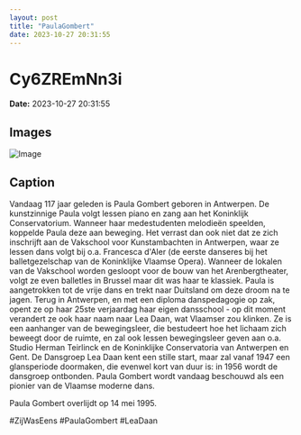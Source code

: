 ```yaml
---
layout: post
title: "PaulaGombert"
date: 2023-10-27 20:31:55
---
```


# Cy6ZREmNn3i

**Date:** 2023-10-27 20:31:55

## Images

![Image](/zij.was.eens/images/Cy6ZREmNn3i_0.webp)

## Caption

Vandaag 117 jaar geleden is Paula Gombert geboren in Antwerpen. De kunstzinnige Paula volgt lessen piano en zang aan het Koninklijk Conservatorium. Wanneer haar medestudenten melodieën speelden, koppelde Paula deze aan beweging. Het verrast dan ook niet dat ze zich inschrijft aan de Vakschool voor Kunstambachten in Antwerpen, waar ze lessen dans volgt bij o.a. Francesca d'Aler (de eerste danseres bij het balletgezelschap van de Koninklijke Vlaamse Opera). Wanneer de lokalen van de Vakschool worden gesloopt voor de bouw van het Arenbergtheater, volgt ze even balletles in Brussel maar dit was haar te klassiek. Paula is aangetrokken tot de vrije dans en trekt naar Duitsland om deze droom na te jagen. Terug in Antwerpen, en met een diploma danspedagogie op zak, opent ze op haar 25ste verjaardag haar eigen dansschool - op dit moment verandert ze ook haar naam naar Lea Daan, wat Vlaamser zou klinken. Ze is een aanhanger van de bewegingsleer, die bestudeert hoe het lichaam zich beweegt door de ruimte, en zal ook lessen bewegingsleer geven aan o.a. Studio Herman Teirlinck en de Koninklijke Conservatoria van Antwerpen en Gent. De Dansgroep Lea Daan kent een stille start, maar zal vanaf 1947 een glansperiode doormaken, die evenwel kort van duur is: in 1956 wordt de dansgroep ontbonden. Paula Gombert wordt vandaag beschouwd als een pionier van de Vlaamse moderne dans.

Paula Gombert overlijdt op 14 mei 1995.

#ZijWasEens #PaulaGombert #LeaDaan

